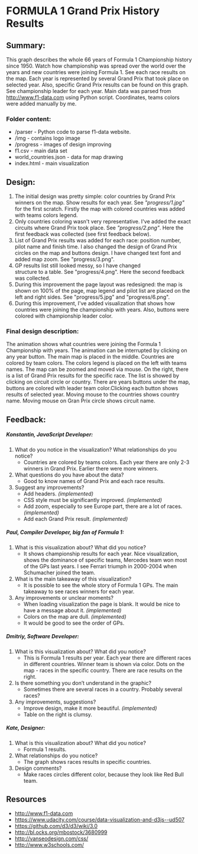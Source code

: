 # FORMULA 1 Grand Prix History Results
## Summary:
This graph describes the whole 66 years of Formula 1 Championship history since 1950. Watch how championship was spread over the world over the years and new countries were joining Formula 1. See each race results on the map.
Each year is represented by several Grand Prix that took place on selected year. Also, specific Grand Prix results can be found on this graph. See championship leader for each year.
Main data was parsed from http://www.f1-data.com using Python script. Coordinates, teams colors were added manually by me.

### Folder content:
- /parser - Python code to parse f1-data website.
- /img - contains logo image
- /progress - images of design improving
- f1.csv - main data set
- world_countries.json - data for map drawing
- index.html - main visualization

## Design:
1. The initial design was pretty simple: color countries by Grand Prix winners on the map. Show results for each year. See _"progress/1.jpg"_ for the first scratch. Firstly the map with colored countries was added with teams colors legend.
2. Only countries coloring wasn't very representative. I've added the exact circuits where Grand Prix took place. See _"progress/2.png"_. Here the first feedback was collected (see first feedback below).
3. List of Grand Prix results was added for each race: position number, pilot name and finish time. I also changed the design of Grand Prix circles on the map and buttons design. I have changed text font and added map zoom. See "progress/3.png".
4. GP results list still looked messy, so I have changed <div> structure to a table. See "progress/4.png". Here the second feedback was collected.
5. During this improvement the page layout was redesigned: the map is shown on 100% of the page, map legend and pilot list are placed on the left and right sides. See "progress/5.jpg" and "progress/6.png".
6. During this improvement, I've added visualization that shows how countries were joining the championship with years. Also, buttons were colored with championship leader color.

### Final design description: 
The animation shows what countries were joining the Formula 1 Championship with years. The animation can be interrupted by clicking on any year button.
The main map is placed in the middle. Countries are colored by team colors. The colors legend is placed on the left with teams names. The map can be zoomed and moved via mouse.
On the right, there is a list of Grand Prix results for the specific race. The list is showed by clicking on circuit circle or country.
There are years buttons under the map, buttons are colored with leader team color.Clicking each button shows results of selected year.
Moving mouse to the countries shows country name. Moving mouse on Gran Prix circle shows circuit name.

## Feedback:
##### Konstantin, JavaScript Developer:
1. What do you notice in the visualization? What relationships do you notice?
   - Countries are colored by teams colors. Each year there are only 2-3 winners in Grand Prix. Earlier there were more winners.
2. What questions do you have about the data?
   - Good to know names of Grand Prix and each race results.
3. Suggest any improvements?
   - Add headers. _(implemented)_
   - CSS style must be significantly improved. _(implemented)_
   - Add zoom, especially to see Europe part, there are a lot of races. _(implemented)_
   - Add each Grand Prix result. _(implemented)_

##### Paul, Compiler Developer, big fan of Formula 1:
1. What is this visualization about? What did you notice?
    - It shows championship results for each year. Nice visualization, shows the dominance of specific teams, Mercedes team won most of the GPs last years. I see Ferrari triumph in 2000-2004 when Schumacher joined the team.
2. What is the main takeaway of this visualization?
   - It is possible to see the whole story of Formula 1 GPs. The main takeaway to see races winners for each year.
3. Any improvements or unclear moments?
   - When loading visualization the page is blank. It would be nice to have a message about it. _(implemented)_
   - Colors on the map are dull. _(implemented)_
   - It would be good to see the order of GPs.

##### Dmitriy, Software Developer:
1. What is this visualization about? What did you notice?
   - This is Formula 1 results per year. Each year there are different races in different countries. Winner team is shown via color. Dots on the map - races in the specific country. There are race results on the right.
2. Is there something you don’t understand in the graphic?
   - Sometimes there are several races in a country. Probably several races?
3. Any improvements, suggestions?
   - Improve design, make it more beautiful. _(implemented)_
   - Table on the right is clumsy.

##### Kate, Designer:
1. What is this visualization about? What did you notice?
   - Formula 1 results.
2. What relationships do you notice?
   - The graph shows races results in specific countries.
3. Design comments?
   - Make races circles different color, because they look like Red Bull team.

## Resources
- http://www.f1-data.com
- https://www.udacity.com/course/data-visualization-and-d3js--ud507
- https://github.com/d3/d3/wiki/3.0
- http://bl.ocks.org/mbostock/3680999
- http://vanseodesign.com/css/
- http://www.w3schools.com/
